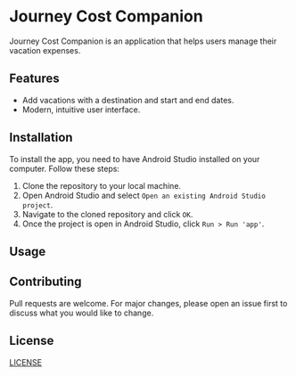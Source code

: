 # Journey Cost Companion

Journey Cost Companion is an application that helps users manage their vacation expenses. 

## Features

- Add vacations with a destination and start and end dates.
- Modern, intuitive user interface.

## Installation

To install the app, you need to have Android Studio installed on your computer. Follow these steps:

1. Clone the repository to your local machine.
2. Open Android Studio and select `Open an existing Android Studio project`.
3. Navigate to the cloned repository and click `OK`.
4. Once the project is open in Android Studio, click `Run > Run 'app'`.

## Usage



## Contributing

Pull requests are welcome. For major changes, please open an issue first to discuss what you would like to change.

## License

[LICENSE](#)
